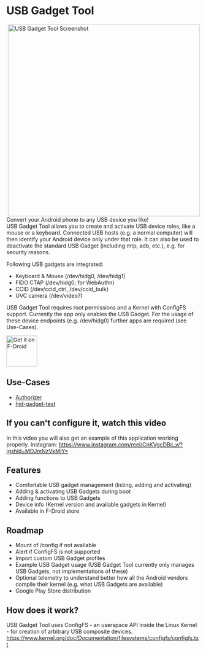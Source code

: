 # USB Gadget Tool

<img src="fastlane/metadata/android/en-US/images/phoneScreenshots/usb-gadget-tool-3.png" align="right" height="500" alt="USB Gadget Tool Screenshot">  

Convert your Android phone to any USB device you like!  
USB Gadget Tool allows you to create and activate USB device roles, like a mouse or a keyboard. Connected USB hosts (e.g. a normal computer) will then identify your Android device only under that role.
It can also be used to deactivate the standard USB Gadget (including mtp, adb, etc.), e.g. for security reasons.  

Following USB gadgets are integrated:
* Keyboard & Mouse (/dev/hidg0, /dev/hidg1)
* FIDO CTAP (/dev/hidg0; for WebAuthn)
* CCID (/dev/ccid_ctrl, /dev/ccid_bulk)
* UVC camera (/dev/video?)

USB Gadget Tool requires root permissions and a Kernel with ConfigFS support.
Currently the app only enables the USB Gadget. For the usage of these device endpoints (e.g. /dev/hidg0) further apps are required (see Use-Cases).

[<img src="https://fdroid.gitlab.io/artwork/badge/get-it-on.png"
     alt="Get it on F-Droid"
     height="80">](https://f-droid.org/packages/net.tjado.usbgadget/)

## Use-Cases
* [Authorizer](https://github.com/tejado/Authorizer)
* [hid-gadget-test](https://github.com/pelya/android-keyboard-gadget)

## If you can't configure it, watch this video
In this video you will also get an example of this application working properly.
Instagram: https://www.instagram.com/reel/CnKVgcDBc_v/?igshid=MDJmNzVkMjY=

## Features
* Comfortable USB gadget management (listing, adding and activating)
* Adding & activating USB Gadgets during boot
* Adding functions to USB Gadgets
* Device info (Kernel version and available gadgets in Kernel)
* Available in F-Droid store

## Roadmap
* Mount of /config if not available
* Alert if ConfigFS is not supported
* Import custom USB Gadget profiles
* Example USB Gadget usage (USB Gadget Tool currently only manages USB Gadgets, not implementations of these)
* Optional telemetry to understand better how all the Android vendors compile their kernel (e.g. what USB Gadgets are available)
* Google Play Store distribution

## How does it work?
USB Gadget Tool uses ConfigFS - an userspace API inside the Linux Kernel - for creation of arbitrary USB composite devices.
https://www.kernel.org/doc/Documentation/filesystems/configfs/configfs.txt
